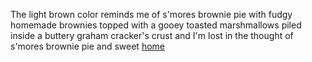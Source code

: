 The light brown color reminds me of s'mores brownie pie with fudgy 
homemade brownies topped with a gooey toasted marshmallows piled inside 
a buttery graham cracker's crust and I'm lost in the thought of s'mores 
brownie pie and sweet [home](../marshmallow.md)